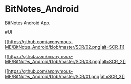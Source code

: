 # BitNotes_Android

BitNotes Android App.

#UI

[[https://github.com/anonymous-ME/BitNotes_Android/blob/master/SCR/02.png|alt=SCR_1]]

[[https://github.com/anonymous-ME/BitNotes_Android/blob/master/SCR/03.png|alt=SCR_2]]

[[https://github.com/anonymous-ME/BitNotes_Android/blob/master/SCR/01.png|alt=SCR_3]]
